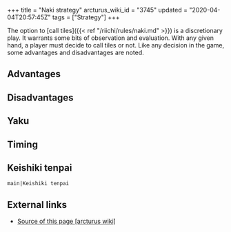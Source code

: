 +++
title = "Naki strategy"
arcturus_wiki_id = "3745"
updated = "2020-04-04T20:57:45Z"
tags = ["Strategy"]
+++

The option to [call tiles]({{< ref "/riichi/rules/naki.md" >}}) is a discretionary play. It warrants
some bits of observation and evaluation. With any given hand, a player must decide to call tiles or
not. Like any decision in the game, some advantages and disadvantages are noted.

## Advantages

## Disadvantages

## Yaku

## Timing

## Keishiki tenpai

`main|Keishiki tenpai`

## External links

- [Source of this page [arcturus wiki]](http://arcturus.su/wiki/Naki_strategy)
